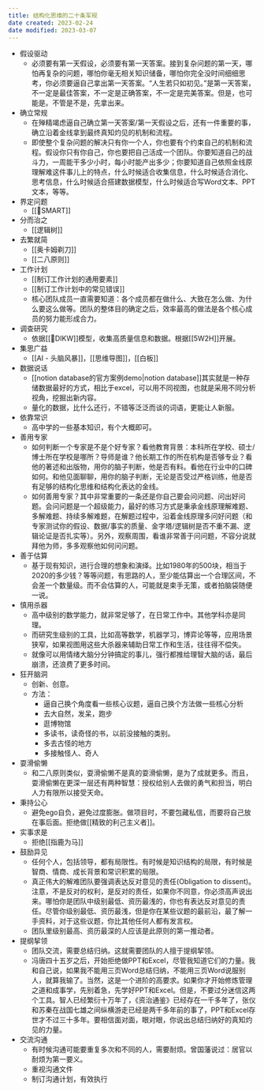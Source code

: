 ```yaml
---
title: 结构化思维的二十条军规
date created: 2023-02-24
date modified: 2023-03-07
---
```

- 假设驱动
	- 必须要有第一天假设，必须要有第一天答案。接到复杂问题的第一天，哪怕再复杂的问题，哪怕你毫无相关知识储备，哪怕你完全没时间细细思考，你必须要逼自己拿出第一天答案。“人生若只如初见。”是第一天答案，不一定是最佳答案，不一定是正确答案，不一定是完美答案。但是，也可能是。不管是不是，先拿出来。
- 确立常规
	- 在殚精竭虑逼自己确立第一天答案/第一天假设之后，还有一件重要的事，确立沿着金线拿到最终真知灼见的机制和流程。
	- 即使整个复杂问题的解决只有你一个人，你也要有个约束自己的机制和流程。假设你只有你自己，你也要把自己活成一个团队。你要知道自己的战斗力，一周能干多少小时，每小时能产出多少；你要知道自己依照金线原理解难这件事儿上的特点，什么时候适合收集信息，什么时候适合消化、思考信息，什么时候适合搭建数据模型，什么时候适合写Word文本、PPT文本，等等。
- 界定问题
	- [[🔡SMART]]
- 分而治之
	- [[逻辑树]]
- 去繁就简
	- [[奥卡姆剃刀]]
	- [[二八原则]]
- 工作计划
	- [[制订工作计划的通用要素]]
	- [[制订工作计划中的常见错误]]
	- 核心团队成员一直需要知道：各个成员都在做什么、大致在怎么做、为什么要这么做等。团队的整体目的确定之后，效率最高的做法是各个核心成员的努力能形成合力。
- 调查研究
	- 依据[[🔡DIKW]]模型，收集高质量信息和数据。根据[[5W2H]]开展。
- 集思广益
	- [[AI - 头脑风暴]]，[[思维导图]]，[[白板]]
- 数据说话
	- [[notion database的官方案例demo|notion database]]其实就是一种存储数据最好的方式，相比于excel，可以用不同视图，也就是采用不同分析视角，挖掘出新内容。
	- 量化的数据，比什么还行，不错等泛泛而谈的词语，更能让人新服。
- 依靠常识
	- 高中学的一些基本知识，有个大概即可。
- 善用专家
	- 如何判断一个专家是不是个好专家？看他教育背景：本科所在学校、硕士/博士所在学校是哪所？导师是谁？他长期工作的所在机构是否够专业？看他的著述和出版物，用你的脑子判断，他是否有料。看他在行业中的口碑如何。和他见面聊聊，用你的脑子判断，无论是否受过严格训练，他是否有足够的结构化思维和结构化表达的金线。
	- 如何善用专家？其中非常重要的一条还是你自己要会问问题、问出好问题。会问问题是一个超级能力，最好的练习方式是秉承金线原理解难题、多解难题、持续多解难题，在解题过程中，沿着金线原理多问好问题（和专家测试你的假设、数据/事实的质量、金字塔/逻辑树是否不重不漏、逻辑论证是否扎实等）。另外，观察周围，看谁非常善于问问题，不容分说就拜他为师，多多观察他如何问问题。
- 善于估算
	- 基于现有知识，进行合理的想象和演绎。比如1980年的500块，相当于2020的多少钱？等等问题，有思路的人，至少能估算出一个合理区间，不会差一个数量级。而不会估算的人，可能就是束手无策，或者拍脑袋随便一说。
- 慎用杀器
	- 高中级别的数学能力，就非常足够了，在日常工作中。其他学科亦是同理。
	- 而研究生级别的工具，比如高等数学，机器学习，博弈论等等，应用场景狭窄，如果视图用这些大杀器来辅助日常工作和生活，往往得不偿失。
	- 就像可以用情绪大脑分分钟搞定的事儿，强行都推给理智大脑的话，最后崩溃，还浪费了更多时间。
- 狂开脑洞
	- 创新、创意。
	- 方法：
		- 逼自己换个角度看一些核心议题，逼自己换个方法做一些核心分析
		- 去大自然，发呆，跑步
		- 逛博物馆
		- 多读书，读奇怪的书，以前没接触的类别。
		- 多去古怪的地方
		- 多接触怪人、奇人
- 耍滑偷懒
	- 和二八原则类似，耍滑偷懒不是真的耍滑偷懒，是为了成就更多。而且，耍滑偷懒在更深一层还有两种智慧：授权给别人去做的勇气和担当，明白人力有限所以接受天命。
- 秉持公心
	- 避免ego自负，避免过度膨胀。做项目时，不要包藏私信，而要将自己放在事后面。拒绝做[[精致的利己主义者]]。
- 实事求是
	- 拒绝[[指鹿为马]]
- 鼓励异见
	- 任何个人，包括领导，都有局限性。有时候是知识结构的局限，有时候是智商、情商、成长背景和常识积累的局限。
	- 真正伟大的解难团队要强调表达反对意见的责任(Obligation to dissent)。注意，不是反对的权利，是反对的责任，如果你不同意，你必须高声说出来。哪怕你是团队中级别最低、资历最浅的，你也有表达反对意见的责任。尽管你级别最低、资历最浅，但是你在某些议题的最前沿，最了解一手资料，对于这些议题，你比其他任何人都有发言权。
	- 团队里级别最高、资历最深的人应该是此原则的第一推动者。
- 提纲挈领
	- 团队交流，需要总结归纳。这就需要团队的人擅于提纲挈领。
	- 冯唐四十五岁之后，开始拒绝做PPT和Excel，尽管我知道它们的力量。我和自己说，如果我不能用三页Word总结归纳，不能用三页Word说服别人，就算我输了。当然，这是一个进阶的高要求。如果你才开始修炼管理之道和成事学，先别着急，先学好PPT和Excel。但是，不要过分迷信这两个工具。智人已经繁衍十万年了，《资治通鉴》已经存在一千多年了，张仪和苏秦在战国七雄之间纵横游走已经是两千多年前的事了，PPT和Excel存世才不过三十多年。要相信面对面，眼对眼，你说出总结归纳好的真知灼见的力量。
- 交流沟通
	- 有时候沟通可能要重复多次和不同的人，需要耐烦。曾国藩说过：居官以耐烦为第一要义。
	- 重视沟通文件
	- 制订沟通计划，有效执行
